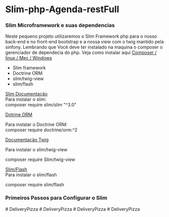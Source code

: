 # Slim-php-Agenda-restFull
<h3>Slim Microframework e suas dependencias</h3>
<p>
    Neste pequeno projeto utilizaremos o Slim Framework php para o nosso back-end
    e no front-end bootstrap e a nossa view com o twig mantido pela sinfony. Lembrando que
    Vocẽ deve ter instalado na maquina o composer o gerenciador de dependecia do php.
    Veja como instalar aqui <a href="https://getcomposer.org/doc/00-intro.md#installation-linux-unix-macos">Composer / linux / Mec / Windows</a>
</p>
<ul>
    <li>Slim framework</li>
    <li>Doctrine ORM</li>
    <li>slim/twig-view</li>
    <li> slim/flash </li>
   
</ul>

<div>
<p>
<a href="http://www.slimframework.com/docs/v3/tutorial/first-app.html">Slim Documentação</a><br>
Para instalar o slim:<br>
composer require slim/slim "^3.0"
</p>

<p>
<a href="https://www.doctrine-project.org/projects/doctrine-orm/en/current/tutorials/getting-started.html">Dotrine ORM</a>

Para instalar o Doctrine ORM:<br>
composer require doctrine/orm:^2 


</p>


<p><a href="https://twig.symfony.com/doc/2.x/">Documentação Twig</a>

Para instalar o slim/twig-view
<br>

composer require Slim/twig-view 

</p>

<p>
<a href="http://www.slimframework.com/docs/v3/features/flash.html">Slim/Flash</a><br>
Para instalar o slim/flash

composer require slim/flash


</p>

<div>

<h3>Primeiros Passos para Configurar o Slim</h3>

<div>






</div># DeliveryPizza
# DeliveryPizza
# DeliveryPizza
# DeliveryPizza
